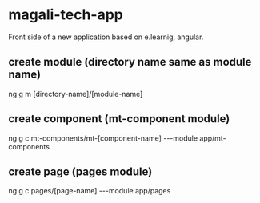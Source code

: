 # magali-tech-app
Front side of a new application based on e.learnig, angular.

## create module (directory name same as module name)
ng g m  [directory-name]/[module-name]

## create component (mt-component module)
ng g c mt-components/mt-[component-name]  ---module app/mt-components

## create page (pages module)
ng g c pages/[page-name] ---module app/pages


